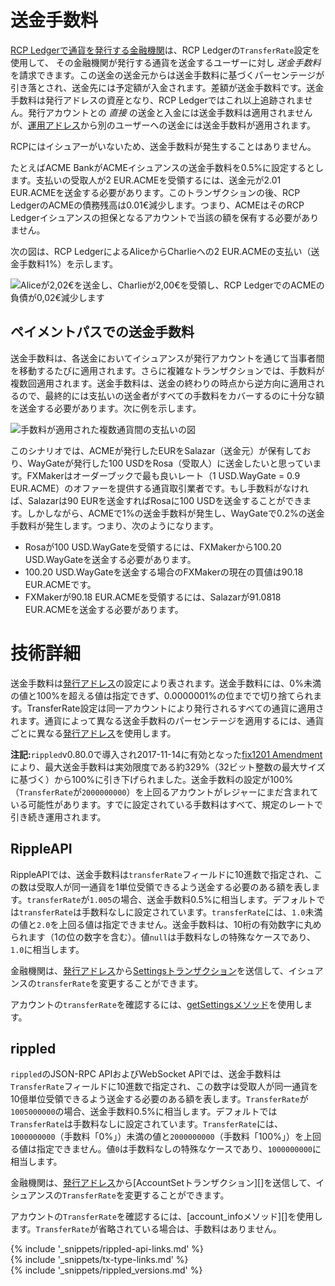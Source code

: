 # 送金手数料

[RCP Ledgerで通貨を発行する金融機関](become-an-xrp-ledger-gateway.html)は、RCP Ledgerの`TransferRate`設定を使用して、 その金融機関が発行する通貨を送金するユーザーに対し _送金手数料_ を請求できます。この送金の送金元からは送金手数料に基づくパーセンテージが引き落とされ、送金先には予定額が入金されます。差額が送金手数料です。送金手数料は発行アドレスの資産となり、RCP Ledgerではこれ以上追跡されません。発行アカウントとの _直接_ の送金と入金には送金手数料は適用されませんが、[運用アドレス][]から別のユーザーへの送金には送金手数料が適用されます。

[運用アドレス]: issuing-and-operational-addresses.html
[発行アドレス]: issuing-and-operational-addresses.html

RCPにはイシュアーがいないため、送金手数料が発生することはありません。

たとえばACME BankがACMEイシュアンスの送金手数料を0.5%に設定するとします。支払いの受取人が2 EUR.ACMEを受領するには、送金元が2.01 EUR.ACMEを送金する必要があります。このトランザクションの後、RCP LedgerのACMEの債務残高は0.01€減少します。つまり、ACMEはそのRCP Ledgerイシュアンスの担保となるアカウントで当該の額を保有する必要がありません。

次の図は、RCP LedgerによるAliceからCharlieへの2 EUR.ACMEの支払い（送金手数料1%）を示します。

![Aliceが2,02€を送金し、Charlieが2,00€を受領し、RCP LedgerでのACMEの負債が0,02€減少します](img/e2g-with_transferrate.ja.png)

## ペイメントパスでの送金手数料

<!--{# TODO: Update this for OnwerPaysFee amendment when that gets added #}-->

送金手数料は、各送金においてイシュアンスが発行アカウントを通じて当事者間を移動するたびに適用されます。さらに複雑なトランザクションでは、手数料が複数回適用されます。送金手数料は、送金の終わりの時点から逆方向に適用されるので、最終的には支払いの送金者がすべての手数料をカバーするのに十分な額を送金する必要があります。次に例を示します。

![手数料が適用された複数通貨間の支払いの図](img/transfer_fees_example.ja.png)

このシナリオでは、ACMEが発行したEURをSalazar（送金元）が保有しており、WayGateが発行した100 USDをRosa（受取人）に送金したいと思っています。FXMakerはオーダーブックで最も良いレート（1 USD.WayGate = 0.9 EUR.ACME）のオファーを提供する通貨取引業者です。もし手数料がなければ、Salazarは90 EURを送金すればRosaに100 USDを送金することができます。しかしながら、ACMEで1%の送金手数料が発生し、WayGateで0.2%の送金手数料が発生します。つまり、次のようになります。

* Rosaが100 USD.WayGateを受領するには、FXMakerから100.20 USD.WayGateを送金する必要があります。
* 100.20 USD.WayGateを送金する場合のFXMakerの現在の買値は90.18 EUR.ACMEです。
* FXMakerが90.18 EUR.ACMEを受領するには、Salazarが91.0818 EUR.ACMEを送金する必要があります。

# 技術詳細

送金手数料は[発行アドレス][]の設定により表されます。送金手数料には、0%未満の値と100%を超える値は指定できず、0.0000001%の位までで切り捨てられます。TransferRate設定は同一アカウントにより発行されるすべての通貨に適用されます。通貨によって異なる送金手数料のパーセンテージを適用するには、通貨ごとに異なる[発行アドレス][発行アドレス]を使用します。

**注記:**`rippled`v0.80.0で導入され2017-11-14に有効となった[fix1201 Amendment](amendments.html)により、最大送金手数料は実効限度である約329%（32ビット整数の最大サイズに基づく）から100%に引き下げられました。送金手数料の設定が100%（`TransferRate`が`2000000000`）を上回るアカウントがレジャーにまだ含まれている可能性があります。すでに設定されている手数料はすべて、規定のレートで引き続き運用されます。

## RippleAPI

RippleAPIでは、送金手数料は`transferRate`フィールドに10進数で指定され、この数は受取人が同一通貨を1単位受領できるよう送金する必要のある額を表します。`transferRate`が`1.005`の場合、送金手数料0.5%に相当します。デフォルトでは`transferRate`は手数料なしに設定されています。`transferRate`には、`1.0`未満の値と`2.0`を上回る値は指定できません。送金手数料は、10桁の有効数字に丸められます（1の位の数字を含む）。値`null`は手数料なしの特殊なケースであり、`1.0`に相当します。

金融機関は、[発行アドレス][]から[Settingsトランザクション](rippleapi-reference.html#settings)を送信して、イシュアンスの`transferRate`を変更することができます。

アカウントの`transferRate`を確認するには、[getSettingsメソッド](rippleapi-reference.html#getsettings)を使用します。

## rippled

`rippled`のJSON-RPC APIおよびWebSocket APIでは、送金手数料は`TransferRate`フィールドに10進数で指定され、この数字は受取人が同一通貨を10億単位受領できるよう送金する必要のある額を表します。`TransferRate`が`1005000000`の場合、送金手数料0.5%に相当します。デフォルトでは`TransferRate`は手数料なしに設定されています。`TransferRate`には、`1000000000`（手数料「0%」）未満の値と`2000000000`（手数料「100%」）を上回る値は指定できません。値`0`は手数料なしの特殊なケースであり、`1000000000`に相当します。

金融機関は、[発行アドレス][]から[AccountSetトランザクション][]を送信して、イシュアンスの`TransferRate`を変更することができます。

アカウントの`TransferRate`を確認するには、[account_infoメソッド][]を使用します。`TransferRate`が省略されている場合は、手数料はありません。

<!--{# common link defs #}-->
{% include '_snippets/rippled-api-links.md' %}			
{% include '_snippets/tx-type-links.md' %}			
{% include '_snippets/rippled_versions.md' %}
